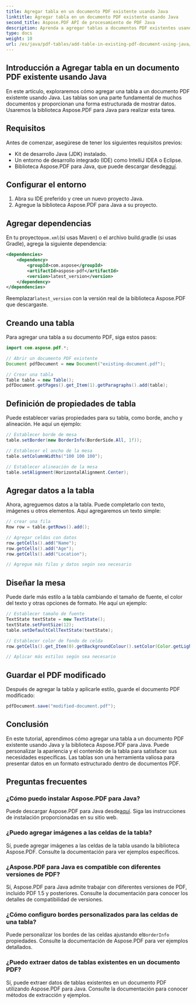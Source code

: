 ```yaml
---
title: Agregar tabla en un documento PDF existente usando Java
linktitle: Agregar tabla en un documento PDF existente usando Java
second_title: Aspose.PDF API de procesamiento de PDF Java
description: Aprenda a agregar tablas a documentos PDF existentes usando Java y Aspose.PDF para Java. Guía paso a paso con ejemplos de código.
type: docs
weight: 10
url: /es/java/pdf-tables/add-table-in-existing-pdf-document-using-java/
---
```


## Introducción a Agregar tabla en un documento PDF existente usando Java

En este artículo, exploraremos cómo agregar una tabla a un documento PDF existente usando Java. Las tablas son una parte fundamental de muchos documentos y proporcionan una forma estructurada de mostrar datos. Usaremos la biblioteca Aspose.PDF para Java para realizar esta tarea.

## Requisitos

Antes de comenzar, asegúrese de tener los siguientes requisitos previos:

- Kit de desarrollo Java (JDK) instalado.
- Un entorno de desarrollo integrado (IDE) como IntelliJ IDEA o Eclipse.
-  Biblioteca Aspose.PDF para Java, que puede descargar desde[aquí](https://releases.aspose.com/pdf/java/).

## Configurar el entorno

1. Abra su IDE preferido y cree un nuevo proyecto Java.
2. Agregue la biblioteca Aspose.PDF para Java a su proyecto.

## Agregar dependencias

 En tu proyecto`pom.xml`(si usas Maven) o el archivo build.gradle (si usas Gradle), agrega la siguiente dependencia:

```xml
<dependencies>
    <dependency>
        <groupId>com.aspose</groupId>
        <artifactId>aspose-pdf</artifactId>
        <version>latest_version</version>
    </dependency>
</dependencies>
```

 Reemplazar`latest_version` con la versión real de la biblioteca Aspose.PDF que descargaste.

## Creando una tabla

Para agregar una tabla a su documento PDF, siga estos pasos:

```java
import com.aspose.pdf.*;

// Abrir un documento PDF existente
Document pdfDocument = new Document("existing-document.pdf");

// Crear una tabla
Table table = new Table();
pdfDocument.getPages().get_Item(1).getParagraphs().add(table);
```

## Definición de propiedades de tabla

Puede establecer varias propiedades para su tabla, como borde, ancho y alineación. He aquí un ejemplo:

```java
// Establecer borde de mesa
table.setBorder(new BorderInfo(BorderSide.All, 1f));

// Establecer el ancho de la mesa
table.setColumnWidths("100 100 100");

// Establecer alineación de la mesa
table.setAlignment(HorizontalAlignment.Center);
```

## Agregar datos a la tabla

Ahora, agreguemos datos a la tabla. Puede completarlo con texto, imágenes u otros elementos. Aquí agregaremos un texto simple:

```java
// crear una fila
Row row = table.getRows().add();

// Agregar celdas con datos
row.getCells().add("Name");
row.getCells().add("Age");
row.getCells().add("Location");

// Agregue más filas y datos según sea necesario
```

## Diseñar la mesa

Puede darle más estilo a la tabla cambiando el tamaño de fuente, el color del texto y otras opciones de formato. He aquí un ejemplo:

```java
// Establecer tamaño de fuente
TextState textState = new TextState();
textState.setFontSize(12);
table.setDefaultCellTextState(textState);

// Establecer color de fondo de celda
row.getCells().get_Item(0).getBackgroundColour().setColor(Color.getLightGray());

// Aplicar más estilos según sea necesario
```

## Guardar el PDF modificado

Después de agregar la tabla y aplicarle estilo, guarde el documento PDF modificado:

```java
pdfDocument.save("modified-document.pdf");
```

## Conclusión

En este tutorial, aprendimos cómo agregar una tabla a un documento PDF existente usando Java y la biblioteca Aspose.PDF para Java. Puede personalizar la apariencia y el contenido de la tabla para satisfacer sus necesidades específicas. Las tablas son una herramienta valiosa para presentar datos en un formato estructurado dentro de documentos PDF.

## Preguntas frecuentes

### ¿Cómo puedo instalar Aspose.PDF para Java?

 Puede descargar Aspose.PDF para Java desde[aquí](https://releases.aspose.com/pdf/java/). Siga las instrucciones de instalación proporcionadas en su sitio web.

### ¿Puedo agregar imágenes a las celdas de la tabla?

Sí, puede agregar imágenes a las celdas de la tabla usando la biblioteca Aspose.PDF. Consulte la documentación para ver ejemplos específicos.

### ¿Aspose.PDF para Java es compatible con diferentes versiones de PDF?

Sí, Aspose.PDF para Java admite trabajar con diferentes versiones de PDF, incluido PDF 1.5 y posteriores. Consulte la documentación para conocer los detalles de compatibilidad de versiones.

### ¿Cómo configuro bordes personalizados para las celdas de una tabla?

 Puede personalizar los bordes de las celdas ajustando el`BorderInfo` propiedades. Consulte la documentación de Aspose.PDF para ver ejemplos detallados.

### ¿Puedo extraer datos de tablas existentes en un documento PDF?

Sí, puede extraer datos de tablas existentes en un documento PDF utilizando Aspose.PDF para Java. Consulte la documentación para conocer métodos de extracción y ejemplos.